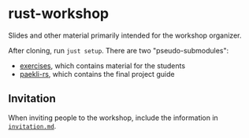 # rust-workshop

Slides and other material primarily intended for the workshop organizer.

After cloning, run `just setup`.
There are two "pseudo-submodules":
- [exercises], which contains material for the students
- [paekli-rs], which contains the final project guide

## Invitation

When inviting people to the workshop, include the information in [`invitation.md`](./invitation.md).

[exercises]: https://github.com/senekor/rust-exercises
[paekli-rs]: https://github.com/senekor/paekli-rs
